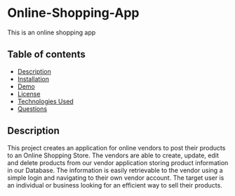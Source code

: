 # Online-Shopping-App
This is an online shopping app
## Table of contents
- [Description](#description)
- [Installation](#installation)
- [Demo](#demo)
- [License](#license)
- [Technologies Used](#technologies-used)
- [Questions](#questions)

## Description
This project creates an application for online vendors to post their products to an Online Shopping Store. The vendors are able to create, update, edit and delete products from our vendor application storing product information in our Database. The information is easily retrievable to the vendor using a simple login and navigating to their own vendor account. The target user is an individual or business looking for an efficient way to sell their products.